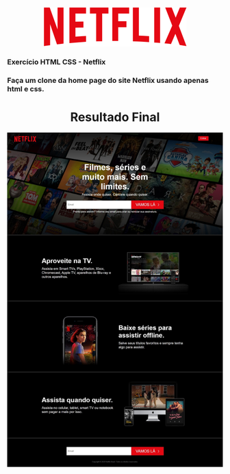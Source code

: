 <p align="center">
  <img src="img/netflix.svg" alt="Logo Netflix">
</p>

### Exercício HTML CSS - Netflix

### Faça um clone da home page do site Netflix usando apenas html e css.

<h1 align="center">
  Resultado Final
</h1>
<p align="center">
  <img src="img/site-completo.jpeg" alt="Preview">
</p>
